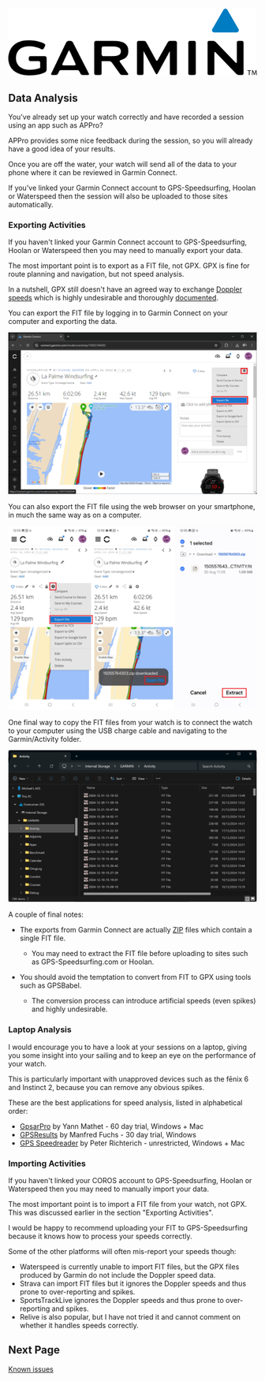 ![GP3S Logo](../img/Garmin_logo_2006.png)



## Data Analysis

You've already set up your watch correctly and have recorded a session using an app such as APPro?

APPro provides some nice feedback during the session, so you will already have a good idea of your results.

Once you are off the water, your watch will send all of the data to your phone where it can be reviewed in Garmin Connect.

If you've linked your Garmin Connect account to GPS-Speedsurfing, Hoolan or Waterspeed then the session will also be uploaded to those sites automatically.



### Exporting Activities

If you haven't linked your Garmin Connect account to GPS-Speedsurfing, Hoolan or Waterspeed then you may need to manually export your data.

The most important point is to export as a FIT file, not GPX. GPX is fine for route planning and navigation, but not speed analysis.

In a nutshell, GPX still doesn't have an agreed way to exchange [Doppler speeds]((https://medium.com/@mikeg888/the-importance-of-doppler-b886b14bb65d)) which is highly undesirable and thoroughly [documented](https://logiqx.github.io/gps-wizard/gpx/).

You can export the FIT file by logging in to Garmin Connect on your computer and exporting the data.

![export-fit](img/export-fit.png)

You can also export the FIT file using the web browser on your smartphone, in much the same way as on a computer.

![export-app-highlighted](img/export-app-highlighted.png)

One final way to copy the FIT files from your watch is to connect the watch to your computer using the USB charge cable and navigating to the Garmin/Activity folder.

![usb-storage](img/usb-storage.png)

A couple of final notes:

- The exports from Garmin Connect are actually [ZIP](https://en.wikipedia.org/wiki/ZIP_(file_format)) files which contain a single FIT file.
  - You may need to extract the FIT file before uploading to sites such as GPS-Speedsurfing.com or Hoolan.

- You should avoid the temptation to convert from FIT to GPX using tools such as GPSBabel.
  - The conversion process can introduce artificial speeds (even spikes) and highly undesirable.



### Laptop Analysis

I would encourage you to have a look at your sessions on a laptop, giving you some insight into your sailing and to keep an eye on the performance of your watch.

This is particularly important with unapproved devices such as the fēnix 6 and Instinct 2, because you can remove any obvious spikes.

These are the best applications for speed analysis, listed in alphabetical order:

- [GpsarPro](http://gpsactionreplay.free.fr/index.php?menu=2) by Yann Mathet - 60 day trial, Windows + Mac
- [GPSResults](https://www.gps-speed.com/download_e.html) by Manfred Fuchs - 30 day trial, Windows
- [GPS Speedreader](https://github.com/prichterich/GPS-Speedreader/) by Peter Richterich - unrestricted, Windows + Mac



### Importing Activities

If you haven't linked your COROS account to GPS-Speedsurfing, Hoolan or Waterspeed then you may need to manually import your data.

The most important point is to import a FIT file from your watch, not GPX. This was discussed earlier in the section "Exporting Activities".

I would be happy to recommend uploading your FIT to GPS-Speedsurfing because it knows how to process your speeds correctly.

Some of the other platforms will often mis-report your speeds though:

- Waterspeed is currently unable to import FIT files, but the GPX files produced by Garmin do not include the Doppler speed data.
- Strava can import FIT files but it ignores the Doppler speeds and thus prone to over-reporting and spikes.
- SportsTrackLive ignores the Doppler speeds and thus prone to over-reporting and spikes.
- Relive is also popular, but I have not tried it and cannot comment on whether it handles speeds correctly.



## Next Page

[Known issues](../issues/README.md)
